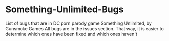 # Something-Unlimited-Bugs
List of bugs that are in DC porn parody game Something Unlimited, by Gunsmoke Games
All bugs are in the issues section. That way, it is easier to determine which ones
have been fixed and which ones haven't
